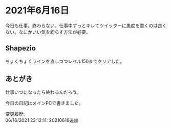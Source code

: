 # 2021年6月16日

今日も仕事。終わらない。仕事中ずっとキレてツイッターに愚痴を書くのは良くない。なにかいい気を紛らす方法が必要。

## Shapezio

ちょくちょくラインを直しつつレベル150までクリアした。

## あとがき

仕事いつになったら終わるんだろう。

今日の日記はメインPCで書きました。

変更履歴:  
06/16/2021 23:12:11: 20210616追加  
